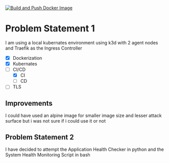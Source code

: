 [![Build and Push Docker Image](https://github.com/skinatro/Accuknox-Devops-Assignment/actions/workflows/ci.yaml/badge.svg)](https://github.com/skinatro/Accuknox-Devops-Assignment/actions/workflows/ci.yaml)

# Problem Statement 1

I am using a local kubernates environment using k3d with 2 agent nodes and Traefik as the Ingress Controller

- [X] Dockerization
- [X] Kubernates
- [ ] CI/CD
  - [X] CI
  - [ ] CD
- [ ] TLS 

## Improvements

I could have used an alpine image for smaller image size and lesser attack surface but i was not sure if i could use it or not

## Problem Statement 2

I have decided to attempt the Application Health Checker in python and the System Health Monitoring Script in bash
